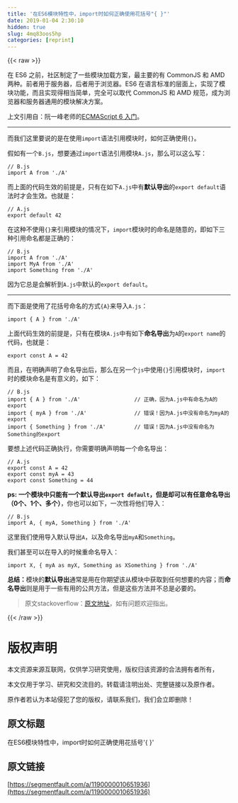 ```yaml
---
title: '在ES6模块特性中，import时如何正确使用花括号"{ }"' 
date: 2019-01-04 2:30:10
hidden: true
slug: 4mq83oos5hp
categories: [reprint]
---
```


{{< raw >}}

                    
<p>在 ES6 之前，社区制定了一些模块加载方案，最主要的有 CommonJS 和 AMD 两种。前者用于服务器，后者用于浏览器。ES6 在语言标准的层面上，实现了模块功能，而且实现得相当简单，完全可以取代 CommonJS 和 AMD 规范，成为浏览器和服务器通用的模块解决方案。</p>
<p>上文引用自：阮一峰老师的<a href="http://es6.ruanyifeng.com/#docs/module" rel="nofollow noreferrer" target="_blank">ECMAScript 6 入门</a>。</p>
<hr>
<p>而我们这里要说的是在使用<code>import</code>语法引用模块时，如何正确使用<code>{}</code>。</p>
<p>假如有一个<code>B.js</code>，想要通过<code>import</code>语法引用模块<code>A.js</code>，那么可以这么写：</p>
<div class="widget-codetool" style="display:none;">
      <div class="widget-codetool--inner">
      <span class="selectCode code-tool" data-toggle="tooltip" data-placement="top" title="" data-original-title="全选"></span>
      <span type="button" class="copyCode code-tool" data-toggle="tooltip" data-placement="top" data-clipboard-text="// B.js
import A from './A'" title="" data-original-title="复制"></span>
      <span type="button" class="saveToNote code-tool" data-toggle="tooltip" data-placement="top" title="" data-original-title="放进笔记"></span>
      </div>
      </div><pre class="hljs clean"><code><span class="hljs-comment">// B.js</span>
<span class="hljs-keyword">import</span> A <span class="hljs-keyword">from</span> <span class="hljs-string">'./A'</span></code></pre>
<p>而上面的代码生效的前提是，只有在如下<code>A.js</code>中有<strong>默认导出</strong>的<code>export default</code>语法时才会生效。也就是：</p>
<div class="widget-codetool" style="display:none;">
      <div class="widget-codetool--inner">
      <span class="selectCode code-tool" data-toggle="tooltip" data-placement="top" title="" data-original-title="全选"></span>
      <span type="button" class="copyCode code-tool" data-toggle="tooltip" data-placement="top" data-clipboard-text="// A.js
export default 42" title="" data-original-title="复制"></span>
      <span type="button" class="saveToNote code-tool" data-toggle="tooltip" data-placement="top" title="" data-original-title="放进笔记"></span>
      </div>
      </div><pre class="hljs cpp"><code><span class="hljs-comment">// A.js</span>
<span class="hljs-keyword">export</span> <span class="hljs-keyword">default</span> <span class="hljs-number">42</span></code></pre>
<p>在这种不使用<code>{}</code>来引用模块的情况下，<code>import</code>模块时的命名是随意的，即如下三种引用命名都是正确的：</p>
<div class="widget-codetool" style="display:none;">
      <div class="widget-codetool--inner">
      <span class="selectCode code-tool" data-toggle="tooltip" data-placement="top" title="" data-original-title="全选"></span>
      <span type="button" class="copyCode code-tool" data-toggle="tooltip" data-placement="top" data-clipboard-text="// B.js
import A from './A'
import MyA from './A'
import Something from './A'" title="" data-original-title="复制"></span>
      <span type="button" class="saveToNote code-tool" data-toggle="tooltip" data-placement="top" title="" data-original-title="放进笔记"></span>
      </div>
      </div><pre class="hljs clean"><code><span class="hljs-comment">// B.js</span>
<span class="hljs-keyword">import</span> A <span class="hljs-keyword">from</span> <span class="hljs-string">'./A'</span>
<span class="hljs-keyword">import</span> MyA <span class="hljs-keyword">from</span> <span class="hljs-string">'./A'</span>
<span class="hljs-keyword">import</span> Something <span class="hljs-keyword">from</span> <span class="hljs-string">'./A'</span></code></pre>
<p>因为它总是会解析到<code>A.js</code>中默认的<code>export default</code>。</p>
<hr>
<p>而下面是使用了花括号命名的方式<code>{A}</code>来导入<code>A.js</code>：</p>
<div class="widget-codetool" style="display:none;">
      <div class="widget-codetool--inner">
      <span class="selectCode code-tool" data-toggle="tooltip" data-placement="top" title="" data-original-title="全选"></span>
      <span type="button" class="copyCode code-tool" data-toggle="tooltip" data-placement="top" data-clipboard-text="import { A } from './A'" title="" data-original-title="复制"></span>
      <span type="button" class="saveToNote code-tool" data-toggle="tooltip" data-placement="top" title="" data-original-title="放进笔记"></span>
      </div>
      </div><pre class="hljs clean"><code style="word-break: break-word; white-space: initial;"><span class="hljs-keyword">import</span> { A } <span class="hljs-keyword">from</span> <span class="hljs-string">'./A'</span></code></pre>
<p>上面代码生效的前提是，只有在模块<code>A.js</code>中有如下<strong>命名导出</strong>为<code>A</code>的<code>export name</code>的代码，也就是：</p>
<div class="widget-codetool" style="display:none;">
      <div class="widget-codetool--inner">
      <span class="selectCode code-tool" data-toggle="tooltip" data-placement="top" title="" data-original-title="全选"></span>
      <span type="button" class="copyCode code-tool" data-toggle="tooltip" data-placement="top" data-clipboard-text="export const A = 42" title="" data-original-title="复制"></span>
      <span type="button" class="saveToNote code-tool" data-toggle="tooltip" data-placement="top" title="" data-original-title="放进笔记"></span>
      </div>
      </div><pre class="hljs cpp"><code style="word-break: break-word; white-space: initial;"><span class="hljs-keyword">export</span> <span class="hljs-keyword">const</span> A = <span class="hljs-number">42</span></code></pre>
<p>而且，在明确声明了命名导出后，那么在另一个<code>js</code>中使用<code>{}</code>引用模块时，<code>import</code>时的模块命名是有意义的，如下：</p>
<div class="widget-codetool" style="display:none;">
      <div class="widget-codetool--inner">
      <span class="selectCode code-tool" data-toggle="tooltip" data-placement="top" title="" data-original-title="全选"></span>
      <span type="button" class="copyCode code-tool" data-toggle="tooltip" data-placement="top" data-clipboard-text="// B.js
import { A } from './A'                 // 正确，因为A.js中有命名为A的export
import { myA } from './A'               // 错误！因为A.js中没有命名为myA的export
import { Something } from './A'         // 错误！因为A.js中没有命名为Something的export" title="" data-original-title="复制"></span>
      <span type="button" class="saveToNote code-tool" data-toggle="tooltip" data-placement="top" title="" data-original-title="放进笔记"></span>
      </div>
      </div><pre class="hljs clean"><code><span class="hljs-comment">// B.js</span>
<span class="hljs-keyword">import</span> { A } <span class="hljs-keyword">from</span> <span class="hljs-string">'./A'</span>                 <span class="hljs-comment">// 正确，因为A.js中有命名为A的export</span>
<span class="hljs-keyword">import</span> { myA } <span class="hljs-keyword">from</span> <span class="hljs-string">'./A'</span>               <span class="hljs-comment">// 错误！因为A.js中没有命名为myA的export</span>
<span class="hljs-keyword">import</span> { Something } <span class="hljs-keyword">from</span> <span class="hljs-string">'./A'</span>         <span class="hljs-comment">// 错误！因为A.js中没有命名为Something的export</span></code></pre>
<p>要想上述代码正确执行，你需要明确声明每一个命名导出：</p>
<div class="widget-codetool" style="display:none;">
      <div class="widget-codetool--inner">
      <span class="selectCode code-tool" data-toggle="tooltip" data-placement="top" title="" data-original-title="全选"></span>
      <span type="button" class="copyCode code-tool" data-toggle="tooltip" data-placement="top" data-clipboard-text="// A.js
export const A = 42
export const myA = 43
export const Something = 44" title="" data-original-title="复制"></span>
      <span type="button" class="saveToNote code-tool" data-toggle="tooltip" data-placement="top" title="" data-original-title="放进笔记"></span>
      </div>
      </div><pre class="hljs cpp"><code><span class="hljs-comment">// A.js</span>
<span class="hljs-keyword">export</span> <span class="hljs-keyword">const</span> A = <span class="hljs-number">42</span>
<span class="hljs-keyword">export</span> <span class="hljs-keyword">const</span> myA = <span class="hljs-number">43</span>
<span class="hljs-keyword">export</span> <span class="hljs-keyword">const</span> Something = <span class="hljs-number">44</span></code></pre>
<p><strong>ps: 一个模块中只能有一个默认导出<code>export default</code>，但是却可以有任意命名导出（0个、1个、多个）</strong>，你也可以如下，一次性将他们导入：</p>
<div class="widget-codetool" style="display:none;">
      <div class="widget-codetool--inner">
      <span class="selectCode code-tool" data-toggle="tooltip" data-placement="top" title="" data-original-title="全选"></span>
      <span type="button" class="copyCode code-tool" data-toggle="tooltip" data-placement="top" data-clipboard-text="// B.js
import A, { myA, Something } from './A'" title="" data-original-title="复制"></span>
      <span type="button" class="saveToNote code-tool" data-toggle="tooltip" data-placement="top" title="" data-original-title="放进笔记"></span>
      </div>
      </div><pre class="hljs clean"><code><span class="hljs-comment">// B.js</span>
<span class="hljs-keyword">import</span> A, { myA, Something } <span class="hljs-keyword">from</span> <span class="hljs-string">'./A'</span></code></pre>
<p>这里我们使用导入默认导出<code>A</code>，以及命名导出<code>myA</code>和<code>Something</code>。</p>
<p>我们甚至可以在导入的时候重命名导入：</p>
<div class="widget-codetool" style="display:none;">
      <div class="widget-codetool--inner">
      <span class="selectCode code-tool" data-toggle="tooltip" data-placement="top" title="" data-original-title="全选"></span>
      <span type="button" class="copyCode code-tool" data-toggle="tooltip" data-placement="top" data-clipboard-text="import X, { myA as myX, Something as XSomething } from './A'" title="" data-original-title="复制"></span>
      <span type="button" class="saveToNote code-tool" data-toggle="tooltip" data-placement="top" title="" data-original-title="放进笔记"></span>
      </div>
      </div><pre class="hljs clean"><code style="word-break: break-word; white-space: initial;"><span class="hljs-keyword">import</span> X, { myA <span class="hljs-keyword">as</span> myX, Something <span class="hljs-keyword">as</span> XSomething } <span class="hljs-keyword">from</span> <span class="hljs-string">'./A'</span></code></pre>
<p><strong>总结：</strong>模块的<strong>默认导出</strong>通常是用在你期望该从模块中获取到任何想要的内容；而<strong>命名导出</strong>则是用于一些有用的公共方法，但是这些方法并不总是必要的。</p>
<blockquote><p>原文stackoverflow：<a href="https://stackoverflow.com/questions/36795819/when-should-i-use-curly-braces-for-es6-import/36796281#36796281" rel="nofollow noreferrer" target="_blank">原文地址</a>，如有问题欢迎指出。</p></blockquote>

                
{{< /raw >}}

# 版权声明
本文资源来源互联网，仅供学习研究使用，版权归该资源的合法拥有者所有，

本文仅用于学习、研究和交流目的。转载请注明出处、完整链接以及原作者。

原作者若认为本站侵犯了您的版权，请联系我们，我们会立即删除！

## 原文标题
在ES6模块特性中，import时如何正确使用花括号'{ }'

## 原文链接
[https://segmentfault.com/a/1190000010651936](https://segmentfault.com/a/1190000010651936)

